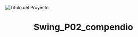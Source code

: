 ![Titulo del Proyecto](https://github.com/Irishongki/GitHub_MarkDown_Practica01/assets/48756218/58dec1af-3d86-4464-b796-f75c48576c14)
<h1 align="center"> Swing_P02_compendio </h1>
